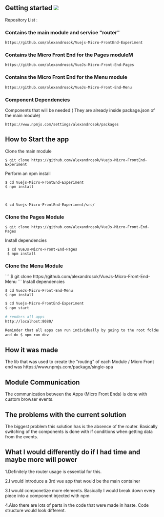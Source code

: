 ## Getting started <img src="http://icons.iconarchive.com/icons/blackvariant/button-ui-requests-15/96/Filehippo-icon.png" />

Repository List : 

<h3>Contains the main module and service "router"</h3>

```
https://github.com/alexandrosok/Vuejs-Micro-FrontEnd-Experiment
```

<h3>Contains the Micro Front End for the Pages moduleM</h3>

```
https://github.com/alexandrosok/VueJs-Micro-Front-End-Pages
```

<h3>Contains the Micro Front End for the Menu module</h3>

```
https://github.com/alexandrosok/VueJs-Micro-Front-End-Menu
```

 <h3>Component Dependencies</h3>

 Components that will be needed ( They are already inside package.json of the main module)
```
https://www.npmjs.com/settings/alexandrosok/packages
```

 <h2>How to Start the app </h2>
 
 Clone the main module
 
 ```
 $ git clone https://github.com/alexandrosok/Vuejs-Micro-FrontEnd-Experiment
```

 Perform an npm install
 <br />
 
  ```
  $ cd Vuejs-Micro-FrontEnd-Experiment 
  $ npm install
  ```

 <br />
 
 ```
 $ cd Vuejs-Micro-FrontEnd-Experiment/src/
 ```
 <h3>Clone the Pages Module</h3> 
 
 ```
 $ git clone https://github.com/alexandrosok/VueJs-Micro-Front-End-Pages
```
 Install dependencies
 
```
 $ cd VueJs-Micro-Front-End-Pages
 $ npm install
```

 <h3>Clone the Menu Module</h3>
 ```
 $ git clone https://github.com/alexandrosok/VueJs-Micro-Front-End-Menu
```
 Install dependencies
 
 ```
 $ cd VueJs-Micro-Front-End-Menu
 $ npm install
```

```sh
$ cd Vuejs-Micro-FrontEnd-Experiment 
$ npm start

# renders all apps
http://localhost:8080/

Reminder that all apps can run individually by going to the root folder 
and do $ npm run dev 
```

<h2>How it was made</h2>
The lib that was used to create the "routing"
of each Module / Micro Front end was https://www.npmjs.com/package/single-spa

<h2>Module Communication</h2>
The communication between the Apps (Micro Front Ends)
is done with custom browser events. 

<h2>The problems with the current solution</h2>
The biggest problem this solution has is the absence of the router.
Basically switching of the components is done with if conditions when getting data
from the events.  

<h2>What I would differently do if I had time and maybe more will power </h2>
1.Definitely the router usage is essential for this.

2.I would introduce a 3rd vue app that would be the main container <br />

3.I would componetize more elements. Basically I would break down every piece into a component 
injected with npm 
 
4.Also there are lots of parts in the code that were made in haste.
 Code structure would look different.  
